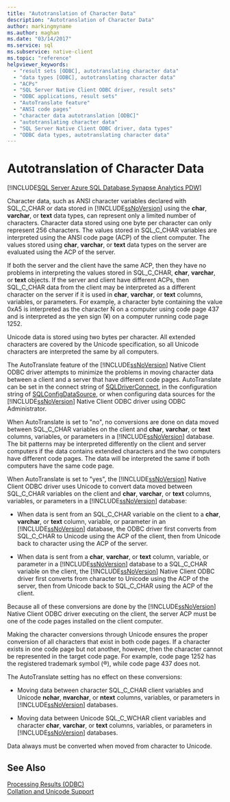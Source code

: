 ```yaml
---
title: "Autotranslation of Character Data"
description: "Autotranslation of Character Data"
author: markingmyname
ms.author: maghan
ms.date: "03/14/2017"
ms.service: sql
ms.subservice: native-client
ms.topic: "reference"
helpviewer_keywords:
  - "result sets [ODBC], autotranslating character data"
  - "data types [ODBC], autotranslating character data"
  - "ACPs"
  - "SQL Server Native Client ODBC driver, result sets"
  - "ODBC applications, result sets"
  - "AutoTranslate feature"
  - "ANSI code pages"
  - "character data autotranslation [ODBC]"
  - "autotranslating character data"
  - "SQL Server Native Client ODBC driver, data types"
  - "ODBC data types, autotranslating character data"
---
```

# Autotranslation of Character Data
[!INCLUDE[SQL Server Azure SQL Database Synapse Analytics PDW](../../includes/applies-to-version/sql-asdb-asdbmi-asa-pdw.md)]

  Character data, such as ANSI character variables declared with SQL_C_CHAR or data stored in [!INCLUDE[ssNoVersion](../../includes/ssnoversion-md.md)] using the **char**, **varchar**, or **text** data types, can represent only a limited number of characters. Character data stored using one byte per character can only represent 256 characters. The values stored in SQL_C_CHAR variables are interpreted using the ANSI code page (ACP) of the client computer. The values stored using **char**, **varchar**, or **text** data types on the server are evaluated using the ACP of the server.  
  
 If both the server and the client have the same ACP, then they have no problems in interpreting the values stored in SQL_C_CHAR, **char**, **varchar**, or **text** objects. If the server and client have different ACPs, then SQL_C_CHAR data from the client may be interpreted as a different character on the server if it is used in **char**, **varchar**, or **text** columns, variables, or parameters. For example, a character byte containing the value 0xA5 is interpreted as the character Ñ on a computer using code page 437 and is interpreted as the yen sign (¥) on a computer running code page 1252.  
  
 Unicode data is stored using two bytes per character. All extended characters are covered by the Unicode specification, so all Unicode characters are interpreted the same by all computers.  
  
 The AutoTranslate feature of the [!INCLUDE[ssNoVersion](../../includes/ssnoversion-md.md)] Native Client ODBC driver attempts to minimize the problems in moving character data between a client and a server that have different code pages. AutoTranslate can be set in the connect string of [SQLDriverConnect](../../relational-databases/native-client-odbc-api/sqldriverconnect.md), in the configuration string of [SQLConfigDataSource](../../relational-databases/native-client-odbc-api/sqlconfigdatasource.md), or when configuring data sources for the [!INCLUDE[ssNoVersion](../../includes/ssnoversion-md.md)] Native Client ODBC driver using ODBC Administrator.  
  
 When AutoTranslate is set to "no", no conversions are done on data moved between SQL_C_CHAR variables on the client and **char**, **varchar**, or **text** columns, variables, or parameters in a [!INCLUDE[ssNoVersion](../../includes/ssnoversion-md.md)] database. The bit patterns may be interpreted differently on the client and server computers if the data contains extended characters and the two computers have different code pages. The data will be interpreted the same if both computers have the same code page.  
  
 When AutoTranslate is set to "yes", the [!INCLUDE[ssNoVersion](../../includes/ssnoversion-md.md)] Native Client ODBC driver uses Unicode to convert data moved between SQL_C_CHAR variables on the client and **char**, **varchar**, or **text** columns, variables, or parameters in a [!INCLUDE[ssNoVersion](../../includes/ssnoversion-md.md)] database:  
  
-   When data is sent from an SQL_C_CHAR variable on the client to a **char**, **varchar**, or **text** column, variable, or parameter in an [!INCLUDE[ssNoVersion](../../includes/ssnoversion-md.md)] database, the ODBC driver first converts from SQL_C_CHAR to Unicode using the ACP of the client, then from Unicode back to character using the ACP of the server.  
  
-   When data is sent from a **char**, **varchar**, or **text** column, variable, or parameter in a [!INCLUDE[ssNoVersion](../../includes/ssnoversion-md.md)] database to a SQL_C_CHAR variable on the client, the [!INCLUDE[ssNoVersion](../../includes/ssnoversion-md.md)] Native Client ODBC driver first converts from character to Unicode using the ACP of the server, then from Unicode back to SQL_C_CHAR using the ACP of the client.  
  
 Because all of these conversions are done by the [!INCLUDE[ssNoVersion](../../includes/ssnoversion-md.md)] Native Client ODBC driver executing on the client, the server ACP must be one of the code pages installed on the client computer.  
  
 Making the character conversions through Unicode ensures the proper conversion of all characters that exist in both code pages. If a character exists in one code page but not another, however, then the character cannot be represented in the target code page. For example, code page 1252 has the registered trademark symbol (®), while code page 437 does not.  
  
 The AutoTranslate setting has no effect on these conversions:  
  
-   Moving data between character SQL_C_CHAR client variables and Unicode **nchar**, **nvarchar**, or **ntext** columns, variables, or parameters in [!INCLUDE[ssNoVersion](../../includes/ssnoversion-md.md)] databases.  
  
-   Moving data between Unicode SQL_C_WCHAR client variables and character **char**, **varchar**, or **text** columns, variables, or parameters in [!INCLUDE[ssNoVersion](../../includes/ssnoversion-md.md)] databases.  
  
 Data always must be converted when moved from character to Unicode.  
  
## See Also  
 [Processing Results &#40;ODBC&#41;](../../relational-databases/native-client-odbc-results/processing-results-odbc.md)   
 [Collation and Unicode Support](../../relational-databases/collations/collation-and-unicode-support.md)  
  
  
